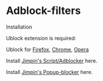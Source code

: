 # Adblock-filters

Installation

Ublock extension is required:

Ublock for <a href="https://addons.mozilla.org/sv-SE/firefox/addon/ublock-origin" rel="nofollow">Firefox</a>, <a href="https://chrome.google.com/webstore/detail/stylus/clngdbkpkpeebahjckkjfobafhncgmne" rel="nofollow">Chrome</a>, <a href="https://addons.opera.com/sv/extensions/details/ublock" rel="nofollow">Opera</a>

Install <a href="https://raw.githubusercontent.com/Jimpin/Adblock-filters/master/filter.txt&amp;title=Jimpin%20s%20Script/Adblocker" rel="nofollow">Jimpin's Script/Adblocker</a> here.

Install <a href="https://raw.githubusercontent.com/Jimpin/Adblock-filters/master/popup-blocker.txt&amp;title=Jimpin%20s%20Popup-Blocker" rel="nofollow">Jimpin's Popup-blocker</a> here.

